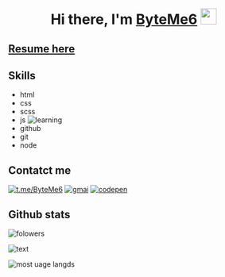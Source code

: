 <h1 align="center">Hi there, I'm <a href="https://byteme6.github.io/resume-yura" target="_blank">ByteMe6</a>
<img src="https://github.com/blackcater/blackcater/raw/main/images/Hi.gif" height="32" width="32px"/></h1>

## [Resume here](https://byteme6.github.io/resume-yura)
## Skills

<!-- <style>
    li{
        color: red;
    }
</style> -->

- html
- css
- scss
- js ![learning](https://img.shields.io/badge/learning-22ADF6?)
- github
- git
- node

## Contatct me

[![t.me/ByteMe6](https://img.shields.io/badge/Telegram-2CA5E0?style=for-the-badge&logo=telegram&logoColor=white/)](https://t.me/byteMe6)
[![gmai](https://img.shields.io/badge/Gmail-D14836?style=for-the-badge&logo=gmail&logoColor=white)](mailto:tsapiy.yurka@gmail.com)
[![codepen](https://img.shields.io/badge/Codepen-000000?style=for-the-badge&logo=codepen&logoColor=white)](https://codepen.io/qlvuhbfq-the-encoder)

## Github stats
![folowers](https://img.shields.io/github/followers/ByteMe6.svg?style=social&label=Follow&maxAge=2592000)

![text](https://github-readme-stats.vercel.app/api?username=ByteMe6)

![most uage langds](https://github-readme-stats.vercel.app/api/top-langs/?username=ByteMe6)
